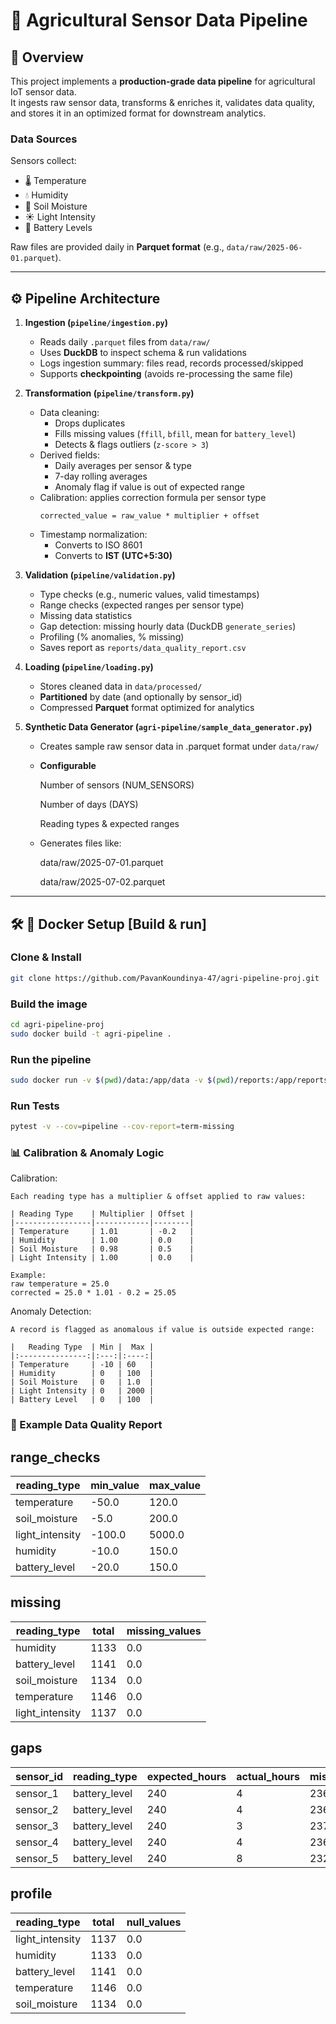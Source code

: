 # 🌱 Agricultural Sensor Data Pipeline

## 📌 Overview
This project implements a **production-grade data pipeline** for agricultural IoT sensor data.  
It ingests raw sensor data, transforms & enriches it, validates data quality, and stores it in an optimized format for downstream analytics.

### Data Sources
Sensors collect:
- 🌡 Temperature  
- 💧 Humidity  
- 🌱 Soil Moisture  
- ☀️ Light Intensity  
- 🔋 Battery Levels  

Raw files are provided daily in **Parquet format** (e.g., `data/raw/2025-06-01.parquet`).

---

## ⚙️ Pipeline Architecture

1. **Ingestion (`pipeline/ingestion.py`)**
   - Reads daily `.parquet` files from `data/raw/`
   - Uses **DuckDB** to inspect schema & run validations
   - Logs ingestion summary: files read, records processed/skipped
   - Supports **checkpointing** (avoids re-processing the same file)

2. **Transformation (`pipeline/transform.py`)**
   - Data cleaning:
     - Drops duplicates
     - Fills missing values (`ffill`, `bfill`, mean for `battery_level`)
     - Detects & flags outliers (`z-score > 3`)
   - Derived fields:
     - Daily averages per sensor & type
     - 7-day rolling averages
     - Anomaly flag if value is out of expected range
   - Calibration: applies correction formula per sensor type  
     ```
     corrected_value = raw_value * multiplier + offset
     ```
   - Timestamp normalization:
     - Converts to ISO 8601
     - Converts to **IST (UTC+5:30)**

3. **Validation (`pipeline/validation.py`)**
   - Type checks (e.g., numeric values, valid timestamps)
   - Range checks (expected ranges per sensor type)
   - Missing data statistics
   - Gap detection: missing hourly data (DuckDB `generate_series`)
   - Profiling (% anomalies, % missing)
   - Saves report as `reports/data_quality_report.csv`

4. **Loading (`pipeline/loading.py`)**
   - Stores cleaned data in `data/processed/`
   - **Partitioned** by date (and optionally by sensor_id)
   - Compressed **Parquet** format optimized for analytics

4. **Synthetic Data Generator (`agri-pipeline/sample_data_generator.py`)**
   - Creates sample raw sensor data in .parquet format under `data/raw/`
   - **Configurable** 

        Number of sensors (NUM_SENSORS)

        Number of days (DAYS)

        Reading types & expected ranges
   - Generates files like:

        data/raw/2025-07-01.parquet

        data/raw/2025-07-02.parquet


---

## 🛠 🐳 Docker Setup [Build & run]

### Clone & Install
```bash
git clone https://github.com/PavanKoundinya-47/agri-pipeline-proj.git
```

### Build the image
```bash
cd agri-pipeline-proj
sudo docker build -t agri-pipeline .
```

### Run the pipeline
```bash
sudo docker run -v $(pwd)/data:/app/data -v $(pwd)/reports:/app/reports agri-pipeline
```
### Run Tests
```bash
pytest -v --cov=pipeline --cov-report=term-missing
```



### 📊 Calibration & Anomaly Logic
Calibration:

    Each reading type has a multiplier & offset applied to raw values:

    | Reading Type    | Multiplier | Offset |
    |-----------------|------------|--------|
    | Temperature     | 1.01       | -0.2   |
    | Humidity        | 1.00       | 0.0    |
    | Soil Moisture   | 0.98       | 0.5    |
    | Light Intensity | 1.00       | 0.0    |
    
    Example:
    raw temperature = 25.0
    corrected = 25.0 * 1.01 - 0.2 = 25.05
    
Anomaly Detection:

    A record is flagged as anomalous if value is outside expected range:

    |   Reading Type  | Min |  Max |
    |:---------------:|:---:|:----:|
    | Temperature     | -10 | 60   |
    | Humidity        | 0   | 100  |
    | Soil Moisture   | 0   | 1.0  |
    | Light Intensity | 0   | 2000 |
    | Battery Level   | 0   | 100  |

### 📑 Example Data Quality Report
## range_checks
| reading_type    | min_value | max_value |
|-----------------|-----------|-----------|
| temperature     | -50.0     | 120.0     |
| soil_moisture   | -5.0      | 200.0     |
| light_intensity | -100.0    | 5000.0    |
| humidity        | -10.0     | 150.0     |
| battery_level   | -20.0     | 150.0     |
## missing
| reading_type    | total | missing_values |
|-----------------|-------|----------------|
| humidity        | 1133  | 0.0            |
| battery_level   | 1141  | 0.0            |
| soil_moisture   | 1134  | 0.0            |
| temperature     | 1146  | 0.0            |
| light_intensity | 1137  | 0.0            |

## gaps
| sensor_id | reading_type    | expected_hours | actual_hours | missing_hours |
|-----------|-----------------|----------------|--------------|---------------|
| sensor_1  | battery_level   | 240            | 4            | 236           |
| sensor_2  | battery_level   | 240            | 4            | 236           |
| sensor_3  | battery_level   | 240            | 3            | 237           |
| sensor_4  | battery_level   | 240            | 4            | 236           |
| sensor_5  | battery_level   | 240            | 8            | 232           |

## profile
| reading_type    | total | null_values |
|-----------------|-------|-------------|
| light_intensity | 1137  | 0.0         |
| humidity        | 1133  | 0.0         |
| battery_level   | 1141  | 0.0         |
| temperature     | 1146  | 0.0         |
| soil_moisture   | 1134  | 0.0         |



